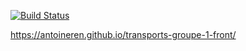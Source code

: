 [![Build Status](https://travis-ci.org/AntoineRen/transports-groupe-1-front.svg?branch=master)](https://travis-ci.org/AntoineRen/transports-groupe-1-front)

https://antoineren.github.io/transports-groupe-1-front/
